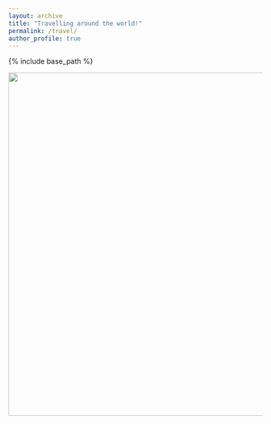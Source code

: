 ```yaml
---
layout: archive
title: "Travelling around the world!"
permalink: /travel/
author_profile: true
---
```


{% include base_path %}
 
 <img src="https://vinojjayasundara.github.io/files/vinoj_travel.jpg" width="840" height="680" frameborder="0"></img>
